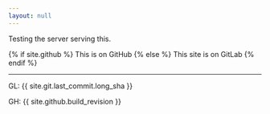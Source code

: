 ```yaml
---
layout: null
---
```


Testing the server serving this.

{% if site.github %}
This is on GitHub
{% else %}
This site is on GitLab
{% endif %}

***

GL: {{ site.git.last_commit.long_sha }}

GH: {{ site.github.build_revision }}
